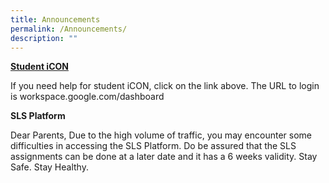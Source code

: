 ```yaml
---
title: Announcements
permalink: /Announcements/
description: ""
---
```


**[Student iCON](/curriculum/infocomm-technology/student-icon-n-microsoft-office-plus)**

If you need help for student iCON, click on the link above. The URL to login is workspace.google.com/dashboard

**SLS Platform**

Dear Parents, Due to the high volume of traffic, you may encounter some difficulties in accessing the SLS Platform. Do be assured that the SLS assignments can be done at a later date and it has a 6 weeks validity. Stay Safe. Stay Healthy.